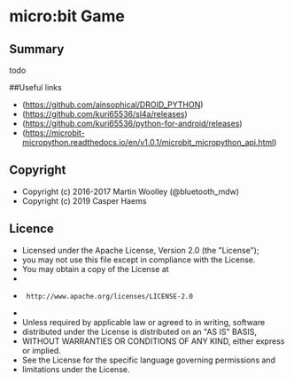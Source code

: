 # micro:bit Game

## Summary
todo


##Useful links
 * (https://github.com/ainsophical/DROID_PYTHON)
 * (https://github.com/kuri65536/sl4a/releases)
 * (https://github.com/kuri65536/python-for-android/releases)
 * (https://microbit-micropython.readthedocs.io/en/v1.0.1/microbit_micropython_api.html)

## Copyright
 * Copyright (c) 2016-2017 Martin Woolley (@bluetooth_mdw)
 * Copyright (c) 2019 Casper Haems

## Licence

 *  Licensed under the Apache License, Version 2.0 (the "License");
 *  you may not use this file except in compliance with the License.
 *  You may obtain a copy of the License at
 *
 *      http://www.apache.org/licenses/LICENSE-2.0
 *
 *  Unless required by applicable law or agreed to in writing, software
 *  distributed under the License is distributed on an "AS IS" BASIS,
 *  WITHOUT WARRANTIES OR CONDITIONS OF ANY KIND, either express or implied.
 *  See the License for the specific language governing permissions and
 *  limitations under the License.
